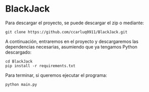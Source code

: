 # BlackJack

Para descargar el proyecto, se puede descargar el zip o mediante:

```
git clone https://github.com/ccarluq0911/BlackJack.git
```

A continuación, entraremos en el proyecto y descargaremos las dependencias necesarias, asumiendo que ya tengamos Python descargado:

```
cd BlackJack
pip install -r requirements.txt
```

Para terminar, si queremos ejecutar el programa:

```
python main.py
```